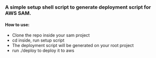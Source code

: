 ### A simple setup shell script to generate deployment script for AWS SAM.

#### How to use:
- Clone the repo inside your sam project
- cd inside, run setup script
- The deployment script will be generated on your root project
- run ./deploy to deploy it to aws
